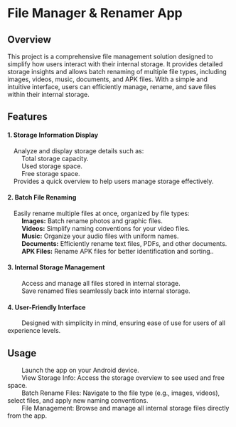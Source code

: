 <html>
  
  <body>
    <h1>File Manager & Renamer App</h1>
    <h2>Overview</h2>
    <p>This project is a comprehensive file management solution designed to simplify how users interact with their internal storage. It provides detailed storage insights and allows batch renaming of multiple file types, including images, videos, music, documents, and APK files. With a simple and intuitive interface, users can efficiently manage, rename, and save files within their internal storage.
  </p> 

  <h2>Features</h2>
  
  <h4>1. Storage Information Display</h4>
  
  <p>    &emsp;Analyze and display storage details such as:<br>
        &emsp; &emsp;Total storage capacity.<br>
        &emsp; &emsp;Used storage space.<br>
        &emsp; &emsp;Free storage space.<br>
      &emsp;Provides a quick overview to help users manage storage effectively.</p>
        
  <h4>2. Batch File Renaming</h4>
  
  <p> &emsp;Easily rename multiple files at once, organized by file types:<br>
     &emsp; &emsp;<b>Images:</b> Batch rename photos and graphic files.<br>
     &emsp; &emsp;<b>Videos:</b> Simplify naming conventions for your video files.<br>
     &emsp; &emsp;<b>Music:</b> Organize your audio files with uniform names.<br>
     &emsp; &emsp;<b>Documents:</b> Efficiently rename text files, PDFs, and other documents.<br>
     &emsp; &emsp;<b>APK Files:</b> Rename APK files for better identification and sorting..</p>


  <h4>3. Internal Storage Management</h4>
  
  <p>&emsp; &emsp;Access and manage all files stored in internal storage.<br>
   &emsp; &emsp;Save renamed files seamlessly back into internal storage. </p>  

  <h4>4. User-Friendly Interface</h4>
    
  <p>&emsp; &emsp;Designed with simplicity in mind, ensuring ease of use for users of all experience levels.</p>


  <h2>Usage</h2>

   <p>&emsp; &emsp;Launch the app on your Android device.<br>
      &emsp; &emsp;View Storage Info: Access the storage overview to see used and free space.<br>
      &emsp; &emsp;Batch Rename Files: Navigate to the file type (e.g., images, videos), select files, and apply new naming conventions.<br>
      &emsp; &emsp;File Management: Browse and manage all internal storage files directly from the app.</p>
  </body>
</html>



